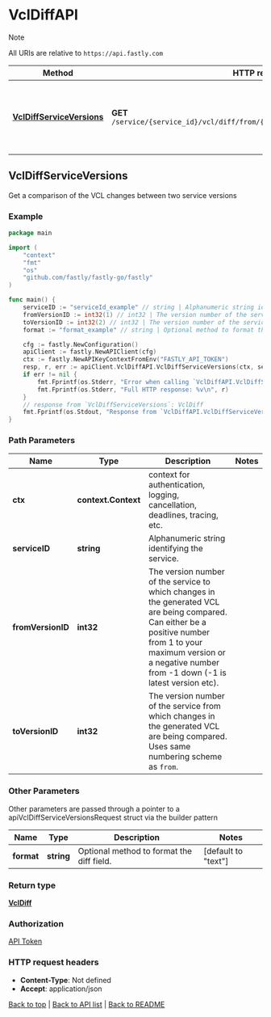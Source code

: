 # VclDiffAPI

> [!NOTE]
> All URIs are relative to `https://api.fastly.com`

Method | HTTP request | Description
------------- | ------------- | -------------
[**VclDiffServiceVersions**](VclDiffAPI.md#VclDiffServiceVersions) | **GET** `/service/{service_id}/vcl/diff/from/{from_version_id}/to/{to_version_id}` | Get a comparison of the VCL changes between two service versions



## VclDiffServiceVersions

Get a comparison of the VCL changes between two service versions



### Example

```go
package main

import (
    "context"
    "fmt"
    "os"
    "github.com/fastly/fastly-go/fastly"
)

func main() {
    serviceID := "serviceId_example" // string | Alphanumeric string identifying the service.
    fromVersionID := int32(1) // int32 | The version number of the service to which changes in the generated VCL are being compared. Can either be a positive number from 1 to your maximum version or a negative number from -1 down (-1 is latest version etc).
    toVersionID := int32(2) // int32 | The version number of the service from which changes in the generated VCL are being compared. Uses same numbering scheme as `from`.
    format := "format_example" // string | Optional method to format the diff field. (optional) (default to "text")

    cfg := fastly.NewConfiguration()
    apiClient := fastly.NewAPIClient(cfg)
    ctx := fastly.NewAPIKeyContextFromEnv("FASTLY_API_TOKEN")
    resp, r, err := apiClient.VclDiffAPI.VclDiffServiceVersions(ctx, serviceID, fromVersionID, toVersionID).Format(format).Execute()
    if err != nil {
        fmt.Fprintf(os.Stderr, "Error when calling `VclDiffAPI.VclDiffServiceVersions`: %v\n", err)
        fmt.Fprintf(os.Stderr, "Full HTTP response: %v\n", r)
    }
    // response from `VclDiffServiceVersions`: VclDiff
    fmt.Fprintf(os.Stdout, "Response from `VclDiffAPI.VclDiffServiceVersions`: %v\n", resp)
}
```

### Path Parameters


Name | Type | Description  | Notes
------------- | ------------- | ------------- | -------------
**ctx** | **context.Context** | context for authentication, logging, cancellation, deadlines, tracing, etc.
**serviceID** | **string** | Alphanumeric string identifying the service. | 
**fromVersionID** | **int32** | The version number of the service to which changes in the generated VCL are being compared. Can either be a positive number from 1 to your maximum version or a negative number from -1 down (-1 is latest version etc). | 
**toVersionID** | **int32** | The version number of the service from which changes in the generated VCL are being compared. Uses same numbering scheme as `from`. | 

### Other Parameters

Other parameters are passed through a pointer to a apiVclDiffServiceVersionsRequest struct via the builder pattern


Name | Type | Description  | Notes
------------- | ------------- | ------------- | -------------
 **format** | **string** | Optional method to format the diff field. | [default to &quot;text&quot;]

### Return type

[**VclDiff**](VclDiff.md)

### Authorization

[API Token](https://www.fastly.com/documentation/reference/api/#authentication)

### HTTP request headers

- **Content-Type**: Not defined
- **Accept**: application/json

[Back to top](#) | [Back to API list](../README.md#documentation-for-api-endpoints) | [Back to README](../README.md)

